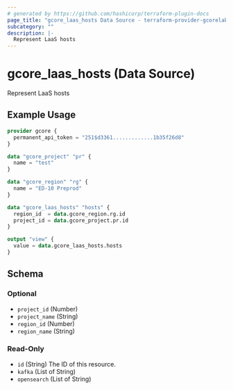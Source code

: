 ```yaml
---
# generated by https://github.com/hashicorp/terraform-plugin-docs
page_title: "gcore_laas_hosts Data Source - terraform-provider-gcorelabs"
subcategory: ""
description: |-
  Represent LaaS hosts
---
```


# gcore_laas_hosts (Data Source)

Represent LaaS hosts

## Example Usage

```terraform
provider gcore {
  permanent_api_token = "251$d3361.............1b35f26d8"
}

data "gcore_project" "pr" {
  name = "test"
}

data "gcore_region" "rg" {
  name = "ED-10 Preprod"
}

data "gcore_laas_hosts" "hosts" {
  region_id  = data.gcore_region.rg.id
  project_id = data.gcore_project.pr.id
}

output "view" {
  value = data.gcore_laas_hosts.hosts
}
```

<!-- schema generated by tfplugindocs -->
## Schema

### Optional

- `project_id` (Number)
- `project_name` (String)
- `region_id` (Number)
- `region_name` (String)

### Read-Only

- `id` (String) The ID of this resource.
- `kafka` (List of String)
- `opensearch` (List of String)


